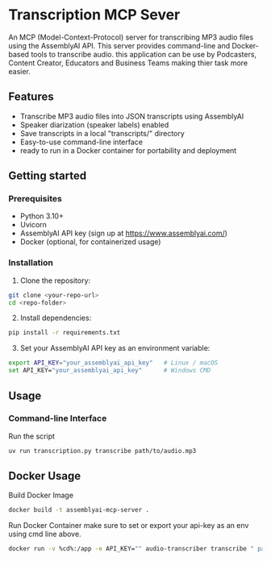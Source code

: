 # Transcription MCP Sever

An MCP (Model-Context-Protocol) server for transcribing MP3 audio files using the AssemblyAI API. This server provides command-line and Docker-based tools to transcribe audio. this application can be use by Podcasters, Content Creator, Educators and Business Teams making thier task more easier.


## Features

- Transcribe MP3 audio files into JSON transcripts using AssemblyAI
- Speaker diarization (speaker labels) enabled
- Save transcripts in a local "transcripts/" directory
- Easy-to-use command-line interface 
- ready to run in a Docker container for portability and deployment


## Getting started

### Prerequisites
- Python 3.10+
- Uvicorn
- AssemblyAI API key (sign up at https://www.assemblyai.com/)
- Docker (optional, for containerized usage)

### Installation

1. Clone the repository:
```bash
git clone <your-repo-url>
cd <repo-folder> 
```
2. Install dependencies:
```bash
pip install -r requirements.txt
```
3. Set your AssemblyAI API key as an environment variable:
```bash
export API_KEY="your_assemblyai_api_key"   # Linux / macOS
set API_KEY="your_assemblyai_api_key"      # Windows CMD
```

## Usage

### Command-line Interface
Run the script 
```bash
uv run transcription.py transcribe path/to/audio.mp3
```

## Docker Usage
Build Docker Image
```bash
docker build -t assemblyai-mcp-server .
```
Run Docker Container
make sure to set or export your api-key as an env using cmd line above.
```bash
docker run -v %cd%:/app -e API_KEY="" audio-transcriber transcribe " path/to/audio.mp3"
```